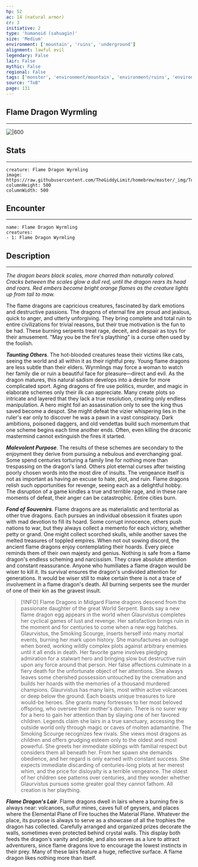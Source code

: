 ```yaml
---
hp: 52
ac: 14 (natural armor)
cr: 3
initiative: 2
type: 'humanoid (sahuagin)'    
size: 'Medium'
environment: ['mountain', 'ruins', 'underground']
alignment: lawful evil
legendary: False
lair: False
mythic: False
regional: False
tags: ['monster', 'environment/mountain', 'environment/ruins', 'environment/underground']
source: "ToB"
page: 131
---
```


## Flame Dragon Wyrmling
---

![|600](https://raw.githubusercontent.com/TheGiddyLimit/homebrew/master/_img/ToB/Flame%20Dragon%20Wyrmling.webp)

## Stats
---

```statblock
creature: Flame Dragon Wyrmling
image: https://raw.githubusercontent.com/TheGiddyLimit/homebrew/master/_img/ToB/token/Flame%20Dragon%20Wyrmling.png
columnHeight: 500
columnWidth: 500
```

## Encounter
---

```encounter-table
name: Flame Dragon Wyrmling
creatures:
- 1: Flame Dragon Wyrmling
```

## Description
---
_The dragon bears black scales, more charred than naturally colored. Cracks between the scales glow a dull red, until the dragon rears its head and roars. Red embers become bright orange flames as the creature lights up from tail to maw._

The flame dragons are capricious creatures, fascinated by dark emotions and destructive passions. The dragons of eternal fire are proud and jealous, quick to anger, and utterly unforgiving. They bring complete and total ruin to entire civilizations for trivial reasons, but their true motivation is the fun to be had. These burning serpents treat rage, deceit, and despair as toys for their amusement. "May you be the fire's plaything" is a curse often used by the foolish.

**_Taunting Others_**. The hot-blooded creatures tease their victims like cats, seeing the world and all within it as their rightful prey. Young flame dragons are less subtle than their elders. Wyrmlings may force a woman to watch her family die or ruin a beautiful face for pleasure—direct and evil. As the dragon matures, this natural sadism develops into a desire for more complicated sport. Aging dragons of fire use politics, murder, and magic in elaborate schemes only their ilk can appreciate. Many create plots so intricate and layered that they lack a true resolution, creating only endless manipulation. A hero might foil an assassination only to see the king thus saved become a despot. She might defeat the vizier whispering lies in the ruler's ear only to discover he was a pawn in a vast conspiracy. Dark ambitions, poisoned daggers, and old vendettas build such momentum that one scheme begins each time another ends. Often, even killing the draconic mastermind cannot extinguish the fires it started.

**_Malevolent Purpose_**. The results of these schemes are secondary to the enjoyment they derive from pursuing a nebulous and everchanging goal. Some spend centuries torturing a family line for nothing more than trespassing on the dragon's land. Others plot eternal curses after twisting poorly chosen words into the most dire of insults. The vengeance itself is not as important as having an excuse to hate, plot, and ruin. Flame dragons relish such opportunities for revenge, seeing each as a delightful hobby. The disruption of a game kindles a true and terrible rage, and in these rare moments of defeat, their anger can be catastrophic. Entire cities burn.

**_Fond of Souvenirs_**. Flame dragons are as materialistic and territorial as other true dragons. Each pursues an individual obsession it fixates upon with mad devotion to fill its hoard. Some corrupt innocence, others push nations to war, but they always collect a memento for each victory, whether petty or grand. One might collect scorched skulls, while another saves the melted treasures of toppled empires. When not out sowing discord, the ancient flame dragons enjoy contemplating their hoards. Every piece reminds them of their own majesty and genius.
Nothing is safe from a flame dragon's endless scheming and narcissism. They crave absolute attention and constant reassurance. Anyone who humiliates a flame dragon would be wiser to kill it. Its survival ensures the dragon's undivided attention for generations. It would be wiser still to make certain there is not a trace of involvement in a flame dragon's death. All burning serpents see the murder of one of their kin as the gravest insult.

> [!INFO] Flame Dragons in Midgard
>Flame dragons descend from the passionate daughter of the great World Serpent. Bards say a new flame dragon egg appears in the world when Glaurvistus completes her cyclical games of lust and revenge. Her satisfaction brings ruin in the moment and for centuries to come when a new egg hatches.
>Glaurvistus, the Smoking Scourge, inserts herself into many mortal events, burning her mark upon history. She manufactures an outrage when bored, working wildly complex plots against arbitrary enemies until it all ends in death. Her favorite game involves pledging admiration for a stalwart hero and bringing slow but destructive ruin upon any force around that person. Her false affections culminate in a fiery death for the unfortunate object of her attentions. She always leaves some cherished possession untouched by the cremation and builds her hoards with the memories of a thousand murdered champions.
>Glaurvistus has many lairs, most within active volcanoes or deep below the ground. Each boasts unique treasures to lure would-be heroes. She grants many fortresses to her most beloved offspring, who oversee their mother's domain. There is no surer way for a hero to gain her attention than by slaying one of her favored children. Legends claim she lairs in a true sanctuary, accessing the outside world only through magic or caves of molten adamantine.
>The Smoking Scourge recognizes few rivals. She views most dragons as children and offers grudging esteem only to the oldest and most powerful. She greets her immediate siblings with familial respect but considers them all beneath her. From her spawn she demands obedience, and her regard is only earned with constant success. She expects immediate discarding of centuries-long plots at her merest whim, and the price for disloyalty is a terrible vengeance.
>The oldest of her children see patterns over centuries, and they wonder whether Glaurvistus pursues some greater goal they cannot fathom. All creation is her plaything.


**_Flame Dragon's Lair_**. Flame dragons dwell in lairs where a burning fire is always near: volcanoes, sulfur mines, caves full of geysers, and places where the Elemental Plane of Fire touches the Material Plane. Whatever the place, its purpose is always to serve as a showcase of all the trophies the dragon has collected. Carefully arranged and organized prizes decorate the walls, sometimes even protected behind crystal walls. This display both feeds the dragon's vanity and pride, and also serves as a lure to attract adventurers, since flame dragons love to encourage the lowest instincts in their prey.
Many of these lairs feature a huge, reflective surface. A flame dragon likes nothing more than itself.




